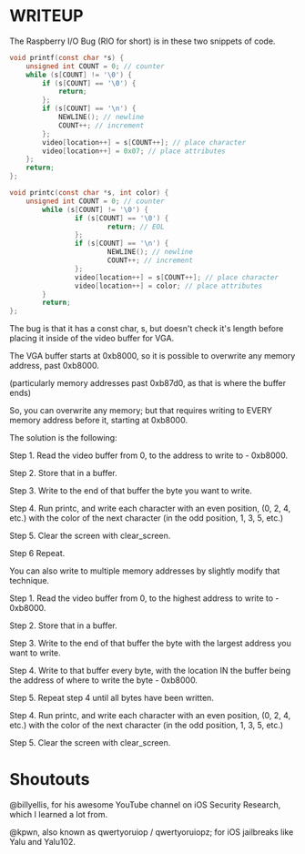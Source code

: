 # WRITEUP

The Raspberry I/O Bug (RIO for short) is in these two snippets of code. 

```c
void printf(const char *s) {
	unsigned int COUNT = 0; // counter
	while (s[COUNT] != '\0') {
		if (s[COUNT] == '\0') {
			return;
		};
		if (s[COUNT] == '\n') {
			NEWLINE(); // newline
			COUNT++; // increment
		};
		video[location++] = s[COUNT++]; // place character
		video[location++] = 0x07; // place attributes
	};
	return;
};
```
```c
void printc(const char *s, int color) {
	unsigned int COUNT = 0; // counter
        while (s[COUNT] != '\0') {
                if (s[COUNT] == '\0') {
                        return; // EOL
                };
                if (s[COUNT] == '\n') {
                        NEWLINE(); // newline
                        COUNT++; // increment
                };
                video[location++] = s[COUNT++]; // place character
                video[location++] = color; // place attributes
        }
        return;
};
```

The bug is that it has a const char, s, but doesn't check it's length before placing it inside of the video buffer for VGA. 

The VGA buffer starts at 0xb8000, so it is possible to overwrite any memory address, past 0xb8000. 

(particularly memory addresses past 0xb87d0, as that is where the buffer ends)

So, you can overwrite any memory; but that requires writing to EVERY memory address before it, starting at 0xb8000. 

The solution is the following:

Step 1. Read the video buffer from 0, to the address to write to - 0xb8000. 

Step 2. Store that in a buffer. 

Step 3. Write to the end of that buffer the byte you want to write. 

Step 4. Run printc, and write each character with an even position, (0, 2, 4, etc.) with the color of the next character (in the odd position, 1, 3, 5, etc.)

Step 5. Clear the screen with clear_screen. 

Step 6 Repeat. 

You can also write to multiple memory addresses by slightly modify that technique. 

Step 1. Read the video buffer from 0, to the highest address to write to - 0xb8000. 

Step 2. Store that in a buffer. 

Step 3. Write to the end of that buffer the byte with the largest address you want to write. 

Step 4. Write to that buffer every byte, with the location IN the buffer being the address of where to write the byte - 0xb8000. 

Step 5. Repeat step 4 until all bytes have been written. 

Step 4. Run printc, and write each character with an even position, (0, 2, 4, etc.) with the color of the next character (in the odd position, 1, 3, 5, etc.)

Step 5. Clear the screen with clear_screen. 

# Shoutouts

@billyellis, for his awesome YouTube channel on iOS Security Research, which I learned a lot from. 

@kpwn, also known as qwertyoruiop / qwertyoruiopz; for iOS jailbreaks like Yalu and Yalu102. 
